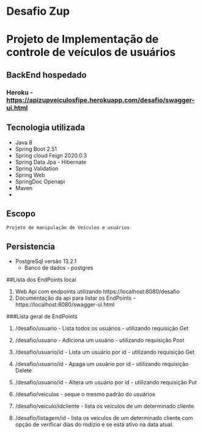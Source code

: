 # Desafio Zup

# Projeto de Implementação de controle de veículos de usuários

## BackEnd hospedado
### Heroku  - https://apizupveiculosfipe.herokuapp.com/desafio/swagger-ui.html


## Tecnologia utilizada

- Java 8
- Spring Boot 2.51
- Spring cloud Feign 2020.0.3
- Spring Data Jpa - Hibernate
- Spring Validation  
- Spring Web
- SpringDoc Openapi
- Maven
- 

## Escopo
	Projeto de manipulação de Veículos e usuários 

## Persistencia

- PostgreSql versão 13.2.1
    -  Banco de dados - postgres

##Lista dos EndPoints local

1. Web Api com endpoints utilizando https://localhost:8080/desafio
2. Documentação da api para listar os EndPoints - https://localhost:8080/swagger-ui.html

###Lista geral de EndPoints

1. /desafio/usuario - Lista todos os usuários - utilizando requisição Get
2. /desafio/usuario - Adiciona um usuário - utilizando requisição Post
3. /desafio/usuario/id - Lista um usuário por id - utilizando requisição Get
4. /desafio/usuario/id - Apaga um usuário por id - utilizando requisição Delete
5. /desafio/usuario/id - Altera um usuário por id - utilizando requisição Put

6. /desafio/veiculos - seque o mesmo padrão do usuários
7. /desafio/veiculo/idcliente - lista os veículos de um determinado cliente
   
8. /desafio/listagem/id - lista os veículos de um determinado cliente com opção de verificar 
    dias do rodizio e se está ativo na data atual.

